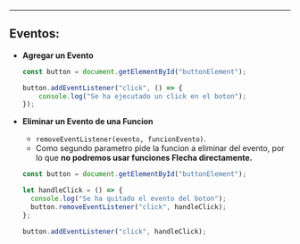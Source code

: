 
---
## Eventos:
- **Agregar un Evento**
	```js
	const button = document.getElementById("buttonElement");
	
	button.addEventListener("click", () => {
	    console.log("Se ha ejecutado un click en el boton");
	});
	```

- **Eliminar un Evento de una Funcion**
	- `removeEventListener(evento, funcionEvento)`.
	- Como segundo parametro pide la funcion a eliminar del evento, por lo que **no podremos usar funciones Flecha directamente.**
	```js
	const button = document.getElementById("buttonElement");
	
	let handleClick = () => {
	  console.log("Se ha quitado el evento del boton");
	  button.removeEventListener("click", handleClick);
	};
	
	button.addEventListener("click", handleClick);
		
	```



